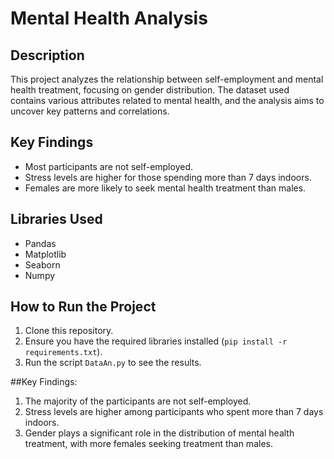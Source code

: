# Mental Health Analysis

## Description
This project analyzes the relationship between self-employment and mental health treatment, focusing on gender distribution. The dataset used contains various attributes related to mental health, and the analysis aims to uncover key patterns and correlations.

## Key Findings
- Most participants are not self-employed.
- Stress levels are higher for those spending more than 7 days indoors.
- Females are more likely to seek mental health treatment than males.

## Libraries Used
- Pandas
- Matplotlib
- Seaborn
- Numpy

## How to Run the Project
1. Clone this repository.
2. Ensure you have the required libraries installed (`pip install -r requirements.txt`).
3. Run the script `DataAn.py` to see the results.

##Key Findings:
1. The majority of the participants are not self-employed.
2. Stress levels are higher among participants who spent more than 7 days indoors.
3. Gender plays a significant role in the distribution of mental health treatment, 
   with more females seeking treatment than males.
